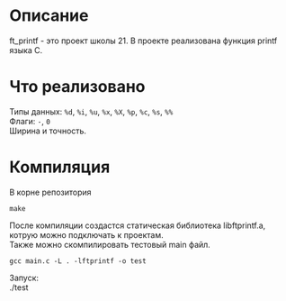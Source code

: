 # Описание
ft_printf - это проект школы 21.
В проекте реализована функция printf языка C.

# Что реализовано
Типы данных: `%d`, `%i`, `%u`, `%x`, `%X`, `%p`, `%c`, `%s`, `%%`<br/>
Флаги: `-`, `0` <br/>
Ширина и точность.

# Компиляция
В корне репозитория
```
make
```
После компиляции создастся статическая библиотека libftprintf.a, котрую можно подключать к проектам. <br/>
Также можно скомпилировать тестовый main файл. <br/>
```
gcc main.c -L . -lftprintf -o test
```
Запуск:<br/>
./test
